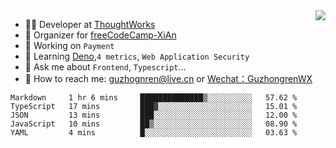 <img align="right" src="https://github-readme-stats.vercel.app/api?username=guzhongren&show_icons=true&icon_color=805AD5&text_color=000&bg_color=ffffff&hide_title=true" />

- 👨‍💻  Developer at [ThoughtWorks](https://thoughtworks.com)
- 🏢 Organizer for [freeCodeCamp-XiAn](https://github.com/orgs/freeCodeCamp-XiAn)
- 🔭 Working on `Payment`
- 🌱 Learning [Deno](https://deno.land/),`4 metrics`,  `Web Application Security`
- 💬 Ask me about `Frontend`, `Typescript`...
- 🔎 How to reach me: [guzhognren@live.cn](guzhognren@live.cn) or [Wechat：GuzhongrenWX]()

<!--START_SECTION:waka-->
```text
Markdown     1 hr 6 mins     ██████████████▒░░░░░░░░░░   57.62 % 
TypeScript   17 mins         ███▓░░░░░░░░░░░░░░░░░░░░░   15.01 % 
JSON         13 mins         ███░░░░░░░░░░░░░░░░░░░░░░   12.00 % 
JavaScript   10 mins         ██▒░░░░░░░░░░░░░░░░░░░░░░   08.90 % 
YAML         4 mins          █░░░░░░░░░░░░░░░░░░░░░░░░   03.63 % 
```
<!--END_SECTION:waka-->

